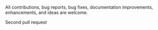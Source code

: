  All contributions, bug reports, bug fixes, documentation improvements, enhancements, and ideas are welcome.

Second pull request
